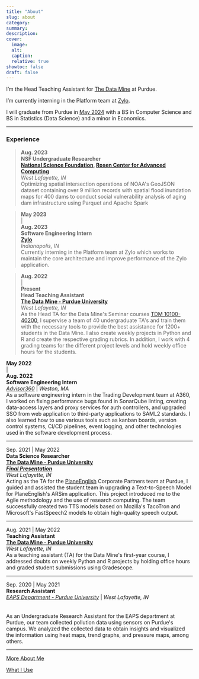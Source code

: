 ```yaml
---
title: "About"
slug: about
category:
summary:
description: 
cover:
  image:
  alt:
  caption: 
  relative: true
showtoc: false
draft: false
---
```


I’m the Head Teaching Assistant for [The Data Mine](https://datamine.purdue.edu/) at Purdue.

I’m currently interning in the Platform team at [Zylo](https://zylo.com/).

I will graduate from Purdue in [May 2024](https://www.tickcounter.com/countdown/4277668/pks-graduation) with a BS in Computer Science and BS in Statistics (Data Science) and a minor in Economics.

---
### Experience

> **Aug. 2023**  
**NSF Undergraduate Researcher**  
**[National Science Foundation](https://www.nsf.gov/), [Rosen Center for Advanced Computing](https://www.rcac.purdue.edu/)**  
*West Lafayette, IN*   
Optimizing spatial intersection operations of NOAA's GeoJSON dataset containing over 9 million records with spatial flood inundation maps for 400 dams to conduct social vulnerability analysis of aging dam infrastructure using Parquet and Apache Spark

> **May 2023** <br> | <br> **Aug. 2023**  
**Software Engineering Intern**  
**[Zylo](https://zylo.com)**  
*Indianapolis, IN*  
Currently interning in the Platform team at Zylo which works to maintain the core architecture and improve performance of the Zylo application.  
<!-- In the Platform team, I created platform user archival and unarchival features using Node.js and created test suites with Mocha. I also implemented a key data clarity feature for clients which consisted of setting up an AWS cloudwatch listner and an eventbridge that trigger a lambda to update the status for nightly integration runs. In addition, I worked on 2 P1 and 4 P2 critical security vulenrability tickets found in annual pentest. -->

> **Aug. 2022** <br> | <br> **Present**  
**Head Teaching Assistant**   
**[The Data Mine - Purdue University](https://datamine.purdue.edu/)**   
*West Lafayette, IN*  
As the Head TA for the Data Mine's Seminar courses [TDM 10100-40200](https://rb.gy/x3gki), I supervise a team of 40 undergraduate TA's and train them with the necessary tools to provide the best assistance for 1200+ students in the Data Mine. I also create weekly projects in Python and R and create the respective grading rubrics. In addition, I work with 4 grading teams for the different project levels and hold weekly office hours for the students.

**May 2022** <br> | <br> **Aug. 2022**  
**Software Engineering Intern**  
*[Advisor360](https://advisor360.com)* | *Weston, MA* 
<br> 
As a software engineering intern in the Trading Development team at A360, I worked on fixing performance bugs found in SonarQube linting, creating data-access layers and proxy services for auth controllers, and upgraded SSO from web application to third-party applications to SAML2 standards. I also learned how to use various tools such as kanban boards, version control systems, CI/CD pipelines, event logging, and other technologies used in the software development process.  

---

Sep. 2021 | May 2022   
**Data Science Researcher**  
**[The Data Mine - Purdue University](https://datamine.purdue.edu/)**  
***[Final Presentation](https://datamine.purdue.edu/corporate/planeenglish/)***  
*West Lafayette, IN*  
Acting as the TA for the [PlaneEnglish](https://planeenglishsim.com/) Corporate Partners team at Purdue, I guided and assisted the student team in upgrading a Text-to-Speech Model for PlaneEnglish's ARSim application. This project introduced me to the Agile methodology and the use of research computing. The team successfully created two TTS models based on Mozilla's TacoTron and Microsoft's FastSpeech2 models to obtain high-quality speech output.

---

Aug. 2021 | May 2022  
**Teaching Assistant**  
**[The Data Mine - Purdue University](https://datamine.purdue.edu/)**  
*West Lafayette, IN*  
As a teaching assistant (TA) for the Data Mine's first-year course, I addressed doubts on weekly Python and R projects by holding office hours and graded student submissions using Gradescope.

---

Sep. 2020 | May 2021  
**Research Assistant**  
*[EAPS Department - Purdue University](https://www.eaps.purdue.edu/)* | *West Lafayette, IN*  
<br>  
As an Undergraduate Research Assistant for the EAPS department at Purdue, our team collected pollution data using sensors on Purdue's campus. We analyzed the collected data to obtain insights and visualized the information using heat maps, trend graphs, and pressure maps, among others.  

---
[More About Me](./more/)

[What I Use](./uses/)

